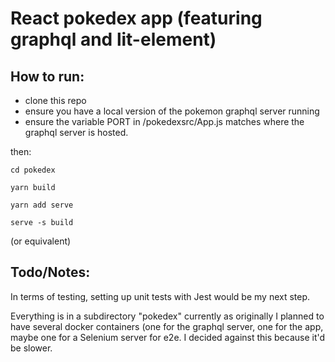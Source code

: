 # React pokedex app (featuring graphql and lit-element)

## How to run:

- clone this repo
- ensure you have a local version of the pokemon graphql server running
- ensure the variable PORT in /pokedexsrc/App.js matches where the graphql server is hosted.

then:

`cd pokedex`

`yarn build`

`yarn add serve` 

`serve -s build`
  
(or equivalent)

## Todo/Notes:

  In terms of testing, setting up unit tests with Jest would be my next step.
  
  Everything is in a subdirectory "pokedex" currently as originally I planned to have several docker containers
  (one for the graphql server, one for the app, maybe one for a Selenium server for e2e. I decided against this because it'd be slower.
